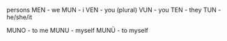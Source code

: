 persons
MEN - we
MUN - i
VEN - you (plural)
VUN - you
TEN - they
TUN - he/she/it

MUNO - to me
MUNU - myself
MUNÜ - to myself